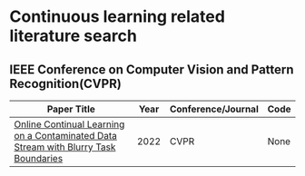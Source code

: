 # Continuous learning related literature search
## IEEE Conference on Computer Vision and Pattern Recognition(CVPR)
<table>
  <colgroup>
    <col style="width:60%">
    <col style="width:10%">
    <col style="width:20%">
    <col style="width:10%">
  </colgroup>
  <thead>
    <tr>
      <th>Paper Title</th>
      <th>Year</th>
      <th>Conference/Journal</th>
      <th>Code</th>
    </tr>
  </thead>
  <tbody>
    <tr>
        <td><a href="https://openaccess.thecvf.com/content/CVPR2022/html/Bang_Online_Continual_Learning_on_a_Contaminated_Data_Stream_With_Blurry_CVPR_2022_paper.html">Online Continual Learning on a Contaminated Data Stream with Blurry Task Boundaries</a></td>
        <td>2022</td>
        <td>CVPR</td>
        <td>None</td>
    </tr>

